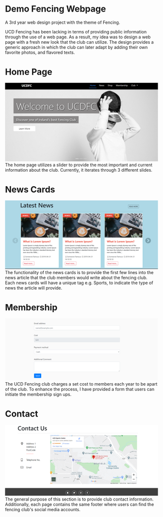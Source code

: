 # Demo Fencing Webpage
A 3rd year web design project with the theme of Fencing. 


UCD Fencing has been lacking in terms of providing public information through the use of a web page. 
As a result, my idea was to design a web page with a fresh new look that the club can utilize. The design provides a generic approach in which the club can later adapt by adding their own favorite photos, and flavored texts. 

# Home Page
![Home Page](https://github.com/k3vonk/Fencing-Demo-Webpage/blob/main/website_images/Slider.png)
The home page utilizes a slider to provide the most important and current information about the club. Currently, it iterates through 3 different slides. 

# News Cards
![News Cards](https://github.com/k3vonk/Fencing-Demo-Webpage/blob/main/website_images/carousel_news_cards.png)
The functionality of the news cards is to provide the first few lines into the news article that the club members would write about the fencing club. Each news cards will have a unique tag e.g. Sports, to indicate the type of news the article will provide. 

# Membership
![Membership](https://github.com/k3vonk/Fencing-Demo-Webpage/blob/main/website_images/Form.png)
The UCD Fencing club charges a set cost to members each year to be apart of the club. To enhance the process, I have provided a form that users can initiate the membership sign ups. 

# Contact 
![Contact](https://github.com/k3vonk/Fencing-Demo-Webpage/blob/main/website_images/contact_with_interactive_social_media_links.png)
The general purpose of this section is to provide club contact information. Additionally, each page contains the same footer where users can find the fencing club's social media accounts. 


